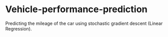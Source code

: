 # Vehicle-performance-prediction
Predicting the mileage of the car using stochastic gradient descent (Linear Regression).

